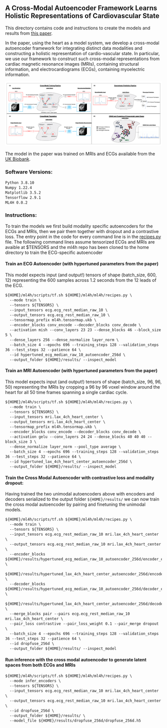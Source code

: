 ## A Cross-Modal Autoencoder Framework Learns Holistic Representations of Cardiovascular State
This directory contains code and instructions to create the models and results from [this paper](https://www.nature.com/articles/s41467-023-38125-0).

In the paper, using the heart as a model system, we develop a cross-modal autoencoder framework for integrating distinct data modalities and constructing a holistic representation of cardio-vascular state. 
In particular, we use our framework to construct such cross-modal representations from cardiac magnetic resonance images (MRIs), containing structural information, and electrocardiograms (ECGs), containing myoelectric information.

![Overview Figure](overview.png)

The model in the paper was trained on MRIs and ECGs available from the [UK Biobank](https://www.ukbiobank.ac.uk/).


### Software Versions:
```
Python 3.8.10
Numpy 1.22.4
Matplotlib 3.5.2
Tensorflow 2.9.1
ML4H 0.0.2
```

### Instructions:
To train the models we first build modality specific autoencoders for the ECGs and MRIs, then we pair them together with dropout and a contrastive loss.
The entry point in the code for every command line is in the [recipes.py](../../ml4h/recipes.py) file.
The following command lines assume tensorized ECGs and MRIs are avaible at $TENSORS and the ml4h repo has been cloned to the home directory to train the ECG-specific autoencoder

#### Train an ECG Autoencoder (with hypertuned parameters from the paper)
This model expects input (and output!) tensors of shape (batch_size, 600, 12) representing the 600 samples across 1.2 seconds from the 12 leads of the ECG.
```
${HOME}/ml4h/scripts/tf.sh ${HOME}/ml4h/ml4h/recipes.py \
  --mode train \
  --tensors ${TENSORS} \
  --input_tensors ecg.ecg_rest_median_raw_10 \
  --output_tensors ecg.ecg_rest_median_raw_10 \
  --tensormap_prefix ml4h.tensormap.ukb \
  --encoder_blocks conv_encode --decoder_blocks conv_decode \
  --activation mish --conv_layers 23 23 --dense_blocks 46 --block_size 5 \
  --dense_layers 256 --dense_normalize layer_norm \
  --batch_size 4 --epochs 696 --training_steps 128 --validation_steps 36 --test_steps 32 --patience 64 \
  --id hypertuned_ecg_median_raw_10_autoencoder_256d \
  --output_folder ${HOME}/results/ --inspect_model 
```

#### Train an MRI Autoencoder (with hypertuned parameters from the paper)
This model expects input (and output!) tensors of shape (batch_size, 96, 96, 50) representing the MRIs by cropping a 96 by 96 voxel window around the heart for all 50 time frames spanning a single cardiac cycle.
```
${HOME}/ml4h/scripts/tf.sh ${HOME}/ml4h/ml4h/recipes.py \
  --mode train \
  --tensors ${TENSORS} \
  --input_tensors mri.lax_4ch_heart_center \
  --output_tensors mri.lax_4ch_heart_center \
  --tensormap_prefix ml4h.tensormap.ukb \
  --encoder_blocks conv_encode --decoder_blocks conv_decode \
  --activation gelu --conv_layers 24 24 --dense_blocks 40 40 40 --block_size 3 \
  --dense_normalize layer_norm --pool_type average \
  --batch_size 4 --epochs 696 --training_steps 128 --validation_steps 36 --test_steps 32 --patience 64 \
  --id hypertuned_lax_4ch_heart_center_autoencoder_256d \
  --output_folder ${HOME}/results/ --inspect_model 
```

#### Train the Cross Modal Autoencoder with contrastive loss and modality dropout:
Having trained the two unimodal autoencoders above with encoders and decoders serialized to the output folder `${HOME}/results/` we can now train the cross modal autoencoder by pairing and finetuning the unimodal models.
```
${HOME}/ml4h/scripts/tf.sh ${HOME}/ml4h/ml4h/recipes.py \
  --mode train \
  --tensors ${TENSORS} \
  --input_tensors ecg.ecg_rest_median_raw_10 mri.lax_4ch_heart_center \
  --output_tensors ecg.ecg_rest_median_raw_10 mri.lax_4ch_heart_center \
  --encoder_blocks ${HOME}/results/hypertuned_ecg_median_raw_10_autoencoder_256d/encoder_ecg_rest_median_raw_10.h5 \
                   ${HOME}/results/hypertuned_lax_4ch_heart_center_autoencoder_256d/encoder_lax_4ch_heart_center.h5 \
  --decoder_blocks ${HOME}/results/hypertuned_ecg_median_raw_10_autoencoder_256d/decoder_ecg_rest_median_raw_10.h5 \
                   ${HOME}/results/hypertuned_lax_4ch_heart_center_autoencoder_256d/decoder_lax_4ch_heart_center.h5 \
  --merge_blocks pair --pairs ecg.ecg_rest_median_raw_10 mri.lax_4ch_heart_center \
  --pair_loss contrastive --pair_loss_weight 0.1 --pair_merge dropout \
  --batch_size 4 --epochs 696 --training_steps 128 --validation_steps 36 --test_steps 32 --patience 64 \
  --id dropfuse_256d \
  --output_folder ${HOME}/results/ --inspect_model 
```

#### Run inference with the cross modal autoencoder to generate latent spaces from both ECGs and MRIs
```
${HOME}/ml4h/scripts/tf.sh ${HOME}/ml4h/ml4h/recipes.py \
  --mode infer_encoders \
  --tensors ${TENSORS} \
  --input_tensors ecg.ecg_rest_median_raw_10 mri.lax_4ch_heart_center \
  --output_tensors ecg.ecg_rest_median_raw_10 mri.lax_4ch_heart_center \
  --id dropfuse_256d \
  --output_folder ${HOME}/results/ \
  --model_file ${HOME}/results/dropfuse_256d/dropfuse_256d.h5
```


